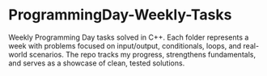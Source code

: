 # ProgrammingDay-Weekly-Tasks
Weekly Programming Day tasks solved in C++. Each folder represents a week with problems focused on input/output, conditionals, loops, and real-world scenarios. The repo tracks my progress, strengthens fundamentals, and serves as a showcase of clean, tested solutions.
